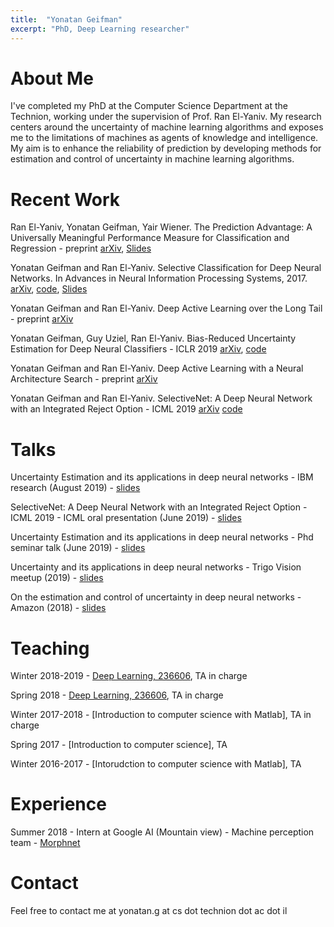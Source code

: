 ```yaml
---
title:  "Yonatan Geifman"
excerpt: "PhD, Deep Learning researcher"
---
```


# About Me #
I've completed my PhD at the Computer Science Department at the Technion, working under the supervision of Prof. Ran El-Yaniv. My research centers around the uncertainty of machine learning algorithms and exposes me to the limitations of machines as agents of knowledge and intelligence. My aim is to enhance the reliability of prediction by developing methods for estimation and control of uncertainty in machine learning algorithms.

# Recent Work #
Ran El-Yaniv, Yonatan Geifman, Yair Wiener. The Prediction Advantage: A Universally Meaningful Performance Measure for Classification and Regression - preprint
[arXiv](https://arxiv.org/abs/1705.08499), [Slides](https://geifmany.github.io/papers/prediction%20advantage/prediction%20advantage%20slides.pdf)

Yonatan Geifman and Ran El-Yaniv. Selective Classification for Deep Neural Networks. In Advances in Neural Information Processing Systems, 2017.
[arXiv](https://arxiv.org/abs/1705.08500), [code](https://github.com/geifmany/selective_deep_learning), [Slides](https://github.com/geifmany/geifmany.github.io/blob/master/papers/prediction%20advantage/Selective_slides.pdf)

Yonatan Geifman and Ran El-Yaniv. Deep Active Learning over the Long Tail - preprint
[arXiv](https://arxiv.org/abs/1711.00941)

Yonatan Geifman, Guy Uziel, Ran El-Yaniv. Bias-Reduced Uncertainty Estimation for Deep Neural Classifiers - ICLR 2019
[arXiv](https://arxiv.org/abs/1805.08206), [code](https://github.com/geifmany/uncertainty_ICLR)

Yonatan Geifman and Ran El-Yaniv. Deep Active Learning with a Neural Architecture Search - preprint
[arXiv](https://arxiv.org/abs/1811.07579)

Yonatan Geifman and Ran El-Yaniv. SelectiveNet: A Deep Neural Network with an Integrated Reject Option - ICML 2019
[arXiv](https://arxiv.org/abs/1901.09192) [code](https://github.com/geifmany/selectivenet)


# Talks #
Uncertainty Estimation and its applications in deep neural networks - IBM research (August 2019) - [slides](https://geifmany.github.io/papers/Phd_talk.pdf)

SelectiveNet: A Deep Neural Network with an Integrated Reject Option - ICML 2019 - ICML oral presentation (June 2019) - [slides](https://geifmany.github.io/papers/icml_oral.pdf)

Uncertainty Estimation and its applications in deep neural networks - Phd seminar talk (June 2019) - [slides](https://geifmany.github.io/papers/Phd_talk.pdf)

Uncertainty and its applications in deep neural networks - Trigo Vision meetup (2019) - [slides](https://geifmany.github.io/papers/selective_pdf.pdf)

On the estimation and control of uncertainty in deep neural networks - Amazon (2018) - [slides](https://geifmany.github.io/papers/uncertainty.pdf)


# Teaching #
Winter 2018-2019 - [Deep Learning, 236606](https://webcourse.cs.technion.ac.il/236606/Winter2018-2019/), TA in charge

Spring 2018 - [Deep Learning, 236606](https://webcourse.cs.technion.ac.il/236606/Spring2018), TA in charge

Winter 2017-2018 - [Introduction to computer science with Matlab], TA in charge

Spring 2017 - [Introduction to computer science], TA

Winter 2016-2017 - [Intorudction to computer science with Matlab], TA

# Experience #
Summer 2018 - Intern at Google AI (Mountain view) - Machine perception team - [Morphnet](https://ai.googleblog.com/2019/04/morphnet-towards-faster-and-smaller.html)



# Contact #
Feel free to contact me at yonatan.g at cs dot technion dot ac dot il

